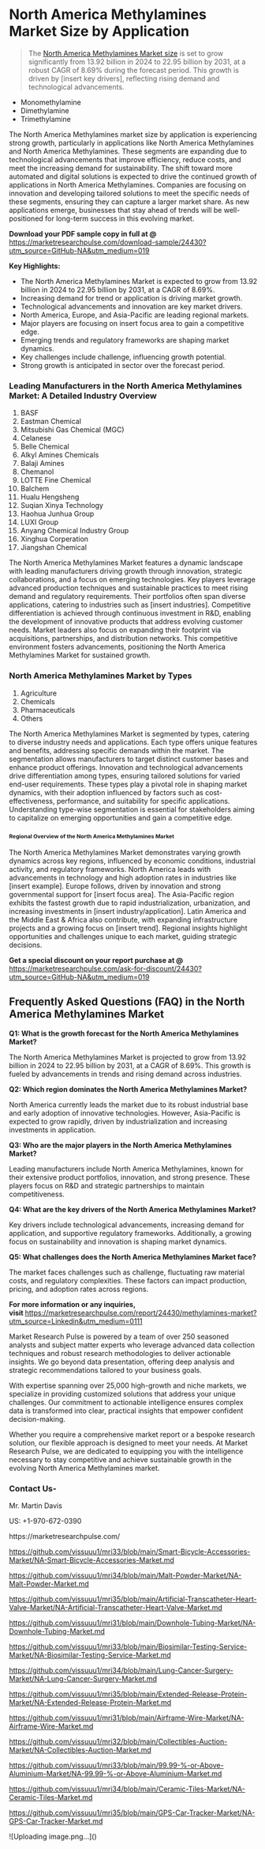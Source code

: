 <h1>North America Methylamines Market&nbsp;Size by Application</h1><blockquote><p>The <a href="https://marketresearchpulse.com/download-sample/24430?utm_source=GitHub-NA&amp;utm_medium=019">North America Methylamines Market size</a> is set to grow significantly from 13.92 billion in 2024 to 22.95 billion by 2031, at a robust CAGR of 8.69% during the forecast period. This growth is driven by [insert key drivers], reflecting rising demand and technological advancements.</p></blockquote><ul><li>Monomethylamine<li> Dimethylamine<li> Trimethylamine</li></ul><p>The North America Methylamines market size by application is experiencing strong growth, particularly in applications like North America Methylamines and North America Methylamines. These segments are expanding due to technological advancements that improve efficiency, reduce costs, and meet the increasing demand for sustainability. The shift toward more automated and digital solutions is expected to drive the continued growth of applications in North America Methylamines. Companies are focusing on innovation and developing tailored solutions to meet the specific needs of these segments, ensuring they can capture a larger market share. As new applications emerge, businesses that stay ahead of trends will be well-positioned for long-term success in this evolving market.</p><p><strong>Download your PDF sample copy in full at @ </strong><a href="https://marketresearchpulse.com/download-sample/24430?utm_source=GitHub-NA&amp;utm_medium=019">https://marketresearchpulse.com/download-sample/24430?utm_source=GitHub-NA&amp;utm_medium=019</a></p><p><strong>Key Highlights: </strong></p><ul><li>The North America Methylamines Market is expected to grow from 13.92 billion in 2024 to 22.95 billion by 2031, at a CAGR of 8.69%.</li><li>Increasing demand for trend or application is driving market growth.</li><li>Technological advancements and innovation are key market drivers.</li><li>North America, Europe, and Asia-Pacific are leading regional markets.</li><li>Major players are focusing on insert focus area to gain a competitive edge.</li><li>Emerging trends and regulatory frameworks are shaping market dynamics.</li><li>Key challenges include challenge, influencing growth potential.</li><li>Strong growth is anticipated in sector over the forecast period.</li></ul><h3>Leading Manufacturers in the North America Methylamines Market: A Detailed Industry Overview</h3><ol><li>BASF</li><li>Eastman Chemical</li><li>Mitsubishi Gas Chemical (MGC)</li><li>Celanese</li><li>Belle Chemical</li><li>Alkyl Amines Chemicals</li><li>Balaji Amines</li><li>Chemanol</li><li>LOTTE Fine Chemical</li><li>Balchem</li><li>Hualu Hengsheng</li><li>Suqian Xinya Technology</li><li>Haohua Junhua Group</li><li>LUXI Group</li><li>Anyang Chemical Industry Group</li><li>Xinghua Corperation</li><li>Jiangshan Chemical</li></ol><div class="flex max-w-full flex-col flex-grow"><div class="min-h-8 text-message flex w-full flex-col items-end gap-2 whitespace-normal break-words [.text-message+&amp;]:mt-5" dir="auto" data-message-author-role="assistant" data-message-id="fd8432e4-4910-450d-b182-61b7bfb0a01f" data-message-model-slug="gpt-4o"><div class="flex w-full flex-col gap-1 empty:hidden first:pt-[3px]"><div class="markdown prose w-full break-words dark:prose-invert light"><p>The North America Methylamines Market features a dynamic landscape with leading manufacturers driving growth through innovation, strategic collaborations, and a focus on emerging technologies. Key players leverage advanced production techniques and sustainable practices to meet rising demand and regulatory requirements. Their portfolios often span diverse applications, catering to industries such as [insert industries]. Competitive differentiation is achieved through continuous investment in R&amp;D, enabling the development of innovative products that address evolving customer needs. Market leaders also focus on expanding their footprint via acquisitions, partnerships, and distribution networks. This competitive environment fosters advancements, positioning the North America Methylamines Market for sustained growth.</p></div></div></div></div><h3>North America Methylamines Market by Types</h3><ol><li>Agriculture<li> Chemicals<li> Pharmaceuticals<li> Others</li></ol><div class="flex max-w-full flex-col flex-grow"><div class="min-h-8 text-message flex w-full flex-col items-end gap-2 whitespace-normal break-words [.text-message+&amp;]:mt-5" dir="auto" data-message-author-role="assistant" data-message-id="084470be-0bb7-4664-bddf-5156b4f41249" data-message-model-slug="gpt-4o-mini"><div class="flex w-full flex-col gap-1 empty:hidden first:pt-[3px]"><div class="markdown prose w-full break-words dark:prose-invert light"><p>The North America Methylamines Market is segmented by types, catering to diverse industry needs and applications. Each type offers unique features and benefits, addressing specific demands within the market. The segmentation allows manufacturers to target distinct customer bases and enhance product offerings. Innovation and technological advancements drive differentiation among types, ensuring tailored solutions for varied end-user requirements. These types play a pivotal role in shaping market dynamics, with their adoption influenced by factors such as cost-effectiveness, performance, and suitability for specific applications. Understanding type-wise segmentation is essential for stakeholders aiming to capitalize on emerging opportunities and gain a competitive edge.</p></div></div></div></div><h3><span style="font-size: 11px;">Regional Overview of the North America Methylamines Market</span></h3><div class="flex max-w-full flex-col flex-grow"><div class="min-h-8 text-message flex w-full flex-col items-end gap-2 whitespace-normal break-words [.text-message+&amp;]:mt-5" dir="auto" data-message-author-role="assistant" data-message-id="e9038762-ce64-4e30-91c9-9bd413514231" data-message-model-slug="gpt-4o-mini"><div class="flex w-full flex-col gap-1 empty:hidden first:pt-[3px]"><div class="markdown prose w-full break-words dark:prose-invert light"><p>The North America Methylamines Market demonstrates varying growth dynamics across key regions, influenced by economic conditions, industrial activity, and regulatory frameworks. North America leads with advancements in technology and high adoption rates in industries like [insert example]. Europe follows, driven by innovation and strong governmental support for [insert focus area]. The Asia-Pacific region exhibits the fastest growth due to rapid industrialization, urbanization, and increasing investments in [insert industry/application]. Latin America and the Middle East &amp; Africa also contribute, with expanding infrastructure projects and a growing focus on [insert trend]. Regional insights highlight opportunities and challenges unique to each market, guiding strategic decisions.</p></div></div></div></div><p><strong>Get a special discount on your report purchase at @ </strong><a href="https://marketresearchpulse.com/ask-for-discount/24430?utm_source=GitHub-NA&amp;utm_medium=019">https://marketresearchpulse.com/ask-for-discount/24430?utm_source=GitHub-NA&amp;utm_medium=019</a></p><h2>Frequently Asked Questions (FAQ) in the North America Methylamines Market</h2><p><strong>Q1: What is the growth forecast for the North America Methylamines Market?</strong></p><p>The North America Methylamines Market is projected to grow from 13.92 billion in 2024 to 22.95 billion by 2031, at a CAGR of 8.69%. This growth is fueled by advancements in trends and rising demand across industries.</p><p><strong>Q2: Which region dominates the North America Methylamines Market?</strong></p><p>North America currently leads the market due to its robust industrial base and early adoption of innovative technologies. However, Asia-Pacific is expected to grow rapidly, driven by industrialization and increasing investments in application.</p><p><strong>Q3: Who are the major players in the North America Methylamines Market?</strong></p><p>Leading manufacturers include North America Methylamines, known for their extensive product portfolios, innovation, and strong presence. These players focus on R&amp;D and strategic partnerships to maintain competitiveness.</p><p><strong>Q4: What are the key drivers of the North America Methylamines Market?</strong></p><p>Key drivers include technological advancements, increasing demand for application, and supportive regulatory frameworks. Additionally, a growing focus on sustainability and innovation is shaping market dynamics.</p><p><strong>Q5: What challenges does the North America Methylamines Market face?</strong></p><p>The market faces challenges such as challenge, fluctuating raw material costs, and regulatory complexities. These factors can impact production, pricing, and adoption rates across regions.</p><p><strong>For more information or any inquiries, visit&nbsp;</strong><a href="https://marketresearchpulse.com/report/24430/methylamines-market?utm_source=Linkedin&utm_medium=0111">https://marketresearchpulse.com/report/24430/methylamines-market?utm_source=Linkedin&utm_medium=0111</a></p><p>Market Research Pulse is powered by a team of over 250 seasoned analysts and subject matter experts who leverage advanced data collection techniques and robust research methodologies to deliver actionable insights. We go beyond data presentation, offering deep analysis and strategic recommendations tailored to your business goals.</p><p>With expertise spanning over 25,000 high-growth and niche markets, we specialize in providing customized solutions that address your unique challenges. Our commitment to actionable intelligence ensures complex data is transformed into clear, practical insights that empower confident decision-making.</p><p>Whether you require a comprehensive market report or a bespoke research solution, our flexible approach is designed to meet your needs. At Market Research Pulse, we are dedicated to equipping you with the intelligence necessary to stay competitive and achieve sustainable growth in the evolving North America Methylamines market.</p><h3><strong>Contact Us-</strong></h3><p>Mr. Martin Davis</p><p>US: +1-970-672-0390</p><p>https://marketresearchpulse.com/</p><p><a href="https://github.com/vissuuu1/mri33/blob/main/Smart-Bicycle-Accessories-Market/NA-Smart-Bicycle-Accessories-Market.md">https://github.com/vissuuu1/mri33/blob/main/Smart-Bicycle-Accessories-Market/NA-Smart-Bicycle-Accessories-Market.md</a></p><p><a href="https://github.com/vissuuu1/mri34/blob/main/Malt-Powder-Market/NA-Malt-Powder-Market.md">https://github.com/vissuuu1/mri34/blob/main/Malt-Powder-Market/NA-Malt-Powder-Market.md</a></p><p><a href="https://github.com/vissuuu1/mri35/blob/main/Artificial-Transcatheter-Heart-Valve-Market/NA-Artificial-Transcatheter-Heart-Valve-Market.md">https://github.com/vissuuu1/mri35/blob/main/Artificial-Transcatheter-Heart-Valve-Market/NA-Artificial-Transcatheter-Heart-Valve-Market.md</a></p><p><a href="https://github.com/vissuuu1/mri31/blob/main/Downhole-Tubing-Market/NA-Downhole-Tubing-Market.md">https://github.com/vissuuu1/mri31/blob/main/Downhole-Tubing-Market/NA-Downhole-Tubing-Market.md</a></p><p><a href="https://github.com/vissuuu1/mri33/blob/main/Biosimilar-Testing-Service-Market/NA-Biosimilar-Testing-Service-Market.md">https://github.com/vissuuu1/mri33/blob/main/Biosimilar-Testing-Service-Market/NA-Biosimilar-Testing-Service-Market.md</a></p><p><a href="https://github.com/vissuuu1/mri34/blob/main/Lung-Cancer-Surgery-Market/NA-Lung-Cancer-Surgery-Market.md">https://github.com/vissuuu1/mri34/blob/main/Lung-Cancer-Surgery-Market/NA-Lung-Cancer-Surgery-Market.md</a></p><p><a href="https://github.com/vissuuu1/mri35/blob/main/Extended-Release-Protein-Market/NA-Extended-Release-Protein-Market.md">https://github.com/vissuuu1/mri35/blob/main/Extended-Release-Protein-Market/NA-Extended-Release-Protein-Market.md</a></p><p><a href="https://github.com/vissuuu1/mri31/blob/main/Airframe-Wire-Market/NA-Airframe-Wire-Market.md">https://github.com/vissuuu1/mri31/blob/main/Airframe-Wire-Market/NA-Airframe-Wire-Market.md</a></p><p><a href="https://github.com/vissuuu1/mri32/blob/main/Collectibles-Auction-Market/NA-Collectibles-Auction-Market.md">https://github.com/vissuuu1/mri32/blob/main/Collectibles-Auction-Market/NA-Collectibles-Auction-Market.md</a></p><p><a href="https://github.com/vissuuu1/mri33/blob/main/99.99-%-or-Above-Aluminium-Market/NA-99.99-%-or-Above-Aluminium-Market.md">https://github.com/vissuuu1/mri33/blob/main/99.99-%-or-Above-Aluminium-Market/NA-99.99-%-or-Above-Aluminium-Market.md</a></p><p><a href="https://github.com/vissuuu1/mri34/blob/main/Ceramic-Tiles-Market/NA-Ceramic-Tiles-Market.md">https://github.com/vissuuu1/mri34/blob/main/Ceramic-Tiles-Market/NA-Ceramic-Tiles-Market.md</a></p><p><a href="https://github.com/vissuuu1/mri35/blob/main/GPS-Car-Tracker-Market/NA-GPS-Car-Tracker-Market.md">https://github.com/vissuuu1/mri35/blob/main/GPS-Car-Tracker-Market/NA-GPS-Car-Tracker-Market.md</a></p>
![Uploading image.png…]()
